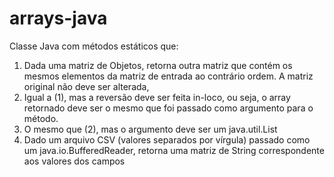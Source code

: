 # arrays-java

 Classe Java com métodos estáticos que:
1. Dada uma matriz de Objetos, retorna outra matriz que contém os mesmos elementos da matriz de entrada ao contrário
ordem. A matriz original não deve ser alterada,
2. Igual a (1), mas a reversão deve ser feita in-loco, ou seja, o array retornado deve ser o mesmo que foi passado
como argumento para o método.
3. O mesmo que (2), mas o argumento deve ser um java.util.List
4. Dado um arquivo CSV (valores separados por vírgula) passado como um java.io.BufferedReader, retorna uma matriz de String
correspondente aos valores dos campos

